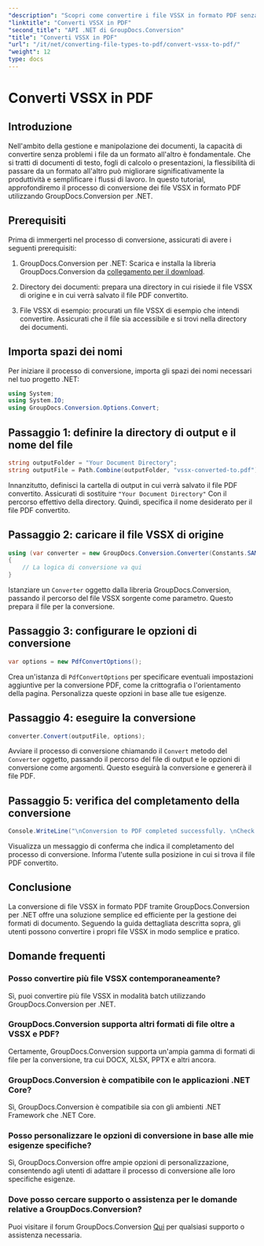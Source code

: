 ```yaml
---
"description": "Scopri come convertire i file VSSX in formato PDF senza sforzo utilizzando GroupDocs.Conversion per .NET. Semplifica i tuoi flussi di lavoro di gestione dei documenti."
"linktitle": "Converti VSSX in PDF"
"second_title": "API .NET di GroupDocs.Conversion"
"title": "Converti VSSX in PDF"
"url": "/it/net/converting-file-types-to-pdf/convert-vssx-to-pdf/"
"weight": 12
type: docs
---
```

# Converti VSSX in PDF

## Introduzione
Nell'ambito della gestione e manipolazione dei documenti, la capacità di convertire senza problemi i file da un formato all'altro è fondamentale. Che si tratti di documenti di testo, fogli di calcolo o presentazioni, la flessibilità di passare da un formato all'altro può migliorare significativamente la produttività e semplificare i flussi di lavoro. In questo tutorial, approfondiremo il processo di conversione dei file VSSX in formato PDF utilizzando GroupDocs.Conversion per .NET.
## Prerequisiti
Prima di immergerti nel processo di conversione, assicurati di avere i seguenti prerequisiti:
1. GroupDocs.Conversion per .NET: Scarica e installa la libreria GroupDocs.Conversion da [collegamento per il download](https://releases.groupdocs.com/conversion/net/).
   
2. Directory dei documenti: prepara una directory in cui risiede il file VSSX di origine e in cui verrà salvato il file PDF convertito.
3. File VSSX di esempio: procurati un file VSSX di esempio che intendi convertire. Assicurati che il file sia accessibile e si trovi nella directory dei documenti.

## Importa spazi dei nomi
Per iniziare il processo di conversione, importa gli spazi dei nomi necessari nel tuo progetto .NET:
```csharp
using System;
using System.IO;
using GroupDocs.Conversion.Options.Convert;
```

## Passaggio 1: definire la directory di output e il nome del file
```csharp
string outputFolder = "Your Document Directory";
string outputFile = Path.Combine(outputFolder, "vssx-converted-to.pdf");
```
Innanzitutto, definisci la cartella di output in cui verrà salvato il file PDF convertito. Assicurati di sostituire `"Your Document Directory"` Con il percorso effettivo della directory. Quindi, specifica il nome desiderato per il file PDF convertito.
## Passaggio 2: caricare il file VSSX di origine
```csharp
using (var converter = new GroupDocs.Conversion.Converter(Constants.SAMPLE_VSSX))
{
    // La logica di conversione va qui
}
```
Istanziare un `Converter` oggetto dalla libreria GroupDocs.Conversion, passando il percorso del file VSSX sorgente come parametro. Questo prepara il file per la conversione.
## Passaggio 3: configurare le opzioni di conversione
```csharp
var options = new PdfConvertOptions();
```
Crea un'istanza di `PdfConvertOptions` per specificare eventuali impostazioni aggiuntive per la conversione PDF, come la crittografia o l'orientamento della pagina. Personalizza queste opzioni in base alle tue esigenze.
## Passaggio 4: eseguire la conversione
```csharp
converter.Convert(outputFile, options);
```
Avviare il processo di conversione chiamando il `Convert` metodo del `Converter` oggetto, passando il percorso del file di output e le opzioni di conversione come argomenti. Questo eseguirà la conversione e genererà il file PDF.
## Passaggio 5: verifica del completamento della conversione
```csharp
Console.WriteLine("\nConversion to PDF completed successfully. \nCheck output in {0}", outputFolder);
```
Visualizza un messaggio di conferma che indica il completamento del processo di conversione. Informa l'utente sulla posizione in cui si trova il file PDF convertito.

## Conclusione
La conversione di file VSSX in formato PDF tramite GroupDocs.Conversion per .NET offre una soluzione semplice ed efficiente per la gestione dei formati di documento. Seguendo la guida dettagliata descritta sopra, gli utenti possono convertire i propri file VSSX in modo semplice e pratico.
## Domande frequenti
### Posso convertire più file VSSX contemporaneamente?
Sì, puoi convertire più file VSSX in modalità batch utilizzando GroupDocs.Conversion per .NET.
### GroupDocs.Conversion supporta altri formati di file oltre a VSSX e PDF?
Certamente, GroupDocs.Conversion supporta un'ampia gamma di formati di file per la conversione, tra cui DOCX, XLSX, PPTX e altri ancora.
### GroupDocs.Conversion è compatibile con le applicazioni .NET Core?
Sì, GroupDocs.Conversion è compatibile sia con gli ambienti .NET Framework che .NET Core.
### Posso personalizzare le opzioni di conversione in base alle mie esigenze specifiche?
Sì, GroupDocs.Conversion offre ampie opzioni di personalizzazione, consentendo agli utenti di adattare il processo di conversione alle loro specifiche esigenze.
### Dove posso cercare supporto o assistenza per le domande relative a GroupDocs.Conversion?
Puoi visitare il forum GroupDocs.Conversion [Qui](https://forum.groupdocs.com/c/conversion/11) per qualsiasi supporto o assistenza necessaria.